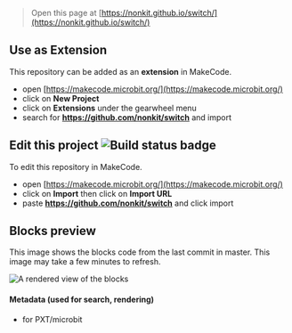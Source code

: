 
> Open this page at [https://nonkit.github.io/switch/](https://nonkit.github.io/switch/)

## Use as Extension

This repository can be added as an **extension** in MakeCode.

* open [https://makecode.microbit.org/](https://makecode.microbit.org/)
* click on **New Project**
* click on **Extensions** under the gearwheel menu
* search for **https://github.com/nonkit/switch** and import

## Edit this project ![Build status badge](https://github.com/nonkit/switch/workflows/MakeCode/badge.svg)

To edit this repository in MakeCode.

* open [https://makecode.microbit.org/](https://makecode.microbit.org/)
* click on **Import** then click on **Import URL**
* paste **https://github.com/nonkit/switch** and click import

## Blocks preview

This image shows the blocks code from the last commit in master.
This image may take a few minutes to refresh.

![A rendered view of the blocks](https://github.com/nonkit/switch/raw/master/.github/makecode/blocks.png)

#### Metadata (used for search, rendering)

* for PXT/microbit
<script src="https://makecode.com/gh-pages-embed.js"></script><script>makeCodeRender("{{ site.makecode.home_url }}", "{{ site.github.owner_name }}/{{ site.github.repository_name }}");</script>
